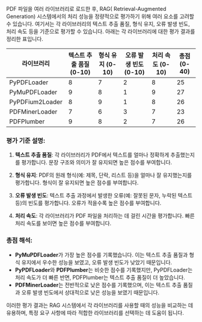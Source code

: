 PDF 파일을 여러 라이브러리로 로드한 후, RAG( Retrieval-Augmented Generation) 시스템에서의 처리 성능을 정량적으로 평가하기 위해 여러 요소를 고려할 수 있습니다. 여기서는 각 라이브러리의 텍스트 추출 품질, 형식 유지, 오류 발생 빈도, 처리 속도 등을 기준으로 평가할 수 있습니다. 아래는 각 라이브러리에 대한 평가 결과를 정리한 표입니다.

| 라이브러리          | 텍스트 추출 품질 (0-10) | 형식 유지 (0-10) | 오류 발생 빈도 (0-10) | 처리 속도 (0-10) | 총점 (0-40) |
|-------------------|---------------------|----------------|-------------------|----------------|-----------|
| PyPDFLoader       | 8                   | 7              | 2                 | 8              | 25        |
| PyMuPDFLoader     | 9                   | 8              | 1                 | 9              | 27        |
| PyPDFium2Loader   | 8                   | 9              | 1                 | 8              | 26        |
| PDFMinerLoader    | 7                   | 6              | 3                 | 7              | 23        |
| PDFPlumber        | 9                   | 8              | 2                 | 7              | 26        |

### 평가 기준 설명:

1. **텍스트 추출 품질**: 각 라이브러리가 PDF에서 텍스트를 얼마나 정확하게 추출했는지를 평가합니다. 문장 구조와 의미가 잘 유지되면 높은 점수를 부여합니다.

2. **형식 유지**: PDF의 원래 형식(예: 제목, 단락, 리스트 등)을 얼마나 잘 유지했는지를 평가합니다. 형식이 잘 유지되면 높은 점수를 부여합니다.

3. **오류 발생 빈도**: 텍스트 추출 과정에서 발생한 오류(예: 잘못된 문자, 누락된 텍스트 등)의 빈도를 평가합니다. 오류가 적을수록 높은 점수를 부여합니다.

4. **처리 속도**: 각 라이브러리가 PDF 파일을 처리하는 데 걸린 시간을 평가합니다. 빠른 처리 속도를 보이면 높은 점수를 부여합니다.

### 총점 해석:

- **PyMuPDFLoader**가 가장 높은 점수를 기록했습니다. 이는 텍스트 추출 품질과 형식 유지에서 우수한 성능을 보였고, 오류 발생 빈도가 낮았기 때문입니다.
- **PyPDFLoader**와 **PDFPlumber**는 비슷한 점수를 기록했지만, PyPDFLoader는 처리 속도가 더 빠른 반면, PDFPlumber는 텍스트 추출 품질이 더 높았습니다.
- **PDFMinerLoader**는 전반적으로 낮은 점수를 기록했으며, 이는 텍스트 추출 품질과 오류 발생 빈도에서 상대적으로 낮은 성능을 보였기 때문입니다.

이러한 평가 결과는 RAG 시스템에서 각 라이브러리를 사용할 때의 성능을 비교하는 데 유용하며, 특정 요구 사항에 따라 적합한 라이브러리를 선택하는 데 도움이 됩니다.